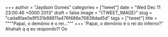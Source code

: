 
+++
author = "Jaydson Gomes"
categories = ["tweet"]
date = "Wed Dec 11 23:00:46 +0000 2013"
draft = false
image = "{TWEET_IMAGE}"
slug = "cada8fae0e9f531b88811a476f486e76836dad5d"
tags = ["tweet"]
title = """"Papai, o demônio é o rei..."""
+++
'Papai, o demônio é o rei do inferno?" Ahahah q q eu respondo?! Oo
